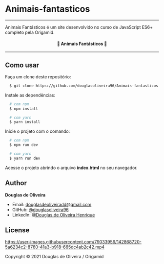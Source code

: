 # Animais-fantasticos
**** 
Animais Fantásticos é um site desenvolvido no curso de JavaScript ES6+ completo pela Origamid.

<h4 align="center"> 
	🚧  Animais Fantásticos 🚀
</h4>

****

## Como usar

Faça um clone deste repositório:

```sh
  $ git clone https://github.com/douglasoliveira96/Animais-fantasticos
```

Instale as dependências:

```sh
  # com npm
  $ npm install

  # com yarn
  $ yarn install
```

Inicie o projeto com o comando:

```sh
  # com npm
  $ npm run dev

  # com yarn
  $ yarn run dev
```

Acesse o projeto abrindo o arquivo **index.html** no seu navegador.

## Author

**Douglas de Oliveira**

- Email: douglasdeoliveiradd@gmail.com
- GitHub: [@douglasoliveira96](https://github.com/douglasoliveira96)
- LinkedIn: [@Douglas de Oliveira Henrique](https://www.linkedin.com/in/douglas-de-oliveira-henrique-9b2b31176/)

## License

https://user-images.githubusercontent.com/79033956/142868720-5a6234c2-8760-41a3-b918-665dc4ab2c42.mp4


Copyright © 2021 Douglas de Oliveira / Origamid
